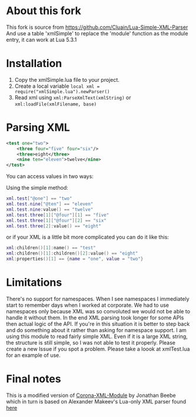 # About this fork
This fork is source from <https://github.com/Cluain/Lua-Simple-XML-Parser>
And use a table 'xmlSimple' to replace the 'module' function as the module entry, it can work at Lua 5.3.1

# Installation

1.  Copy the xmlSimple.lua file to your project.
2.  Create a local variable `local xml = require("xmlSimple.lua").newParser()`
3.  Read xml using `xml:ParseXmlText(xmlString)` or `xml:loadFile(xmlFilename, base)`

# Parsing XML

``` xml
<test one="two">
    <three four="five" four="six"/>
    <three>eight</three>
    <nine ten="eleven">twelve</nine>
</test>
```
You can access values in two ways:

Using the simple method:

``` lua
xml.test["@one"] == "two"
xml.test.nine["@ten"] == "eleven"
xml.test.nine:value() == "twelve"
xml.test.three[1]["@four"][1] == "five"
xml.test.three[1]["@four"][2] == "six"
xml.test.three[2]:value() == "eight"
```

or if your XML is a little bit more complicated you can do it like this:

``` lua
xml:children()[1]:name() == "test"
xml:children()[1]:children()[2]:value() == "eight"
xml:properties()[1] == {name = "one", value = "two"}
```

# Limitations

There's no support for namespaces. When I see namespaces I immediately start to remember days when I worked at corporate. We had to use namespaces only because XML was so convoluted we would not be able to handle it without them. In the end XML parsing took longer for some APIs then actual logic of the API.
If you're in this situation it is better to step back and do something about it rather than asking for namespace support.
I am using this module to read fairly simple XML. Even if it is a large XML string, the structure is still simple, so I was not able to test it properly. Please create a new Issue if you spot a problem. 
Please take a loook at xmlTest.lua for an example of use.

# Final notes

This is a modified version of [Corona-XML-Module](https://github.com/jonbeebe/Corona-XML-Module) by Jonathan Beebe which in turn is based on Alexander Makeev's Lua-only XML parser found [here](http://lua-users.org/wiki/LuaXml)


